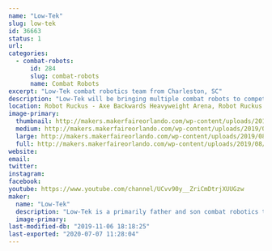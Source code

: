 ```yaml
---
name: "Low-Tek"
slug: low-tek
id: 36663
status: 1
url: 
categories:
  - combat-robots:
      id: 284
      slug: combat-robots
      name: Combat Robots
excerpt: "Low-Tek combat robotics team from Charleston, SC"
description: "Low-Tek will be bringing multiple combat robots to compete in the Robot Ruckus event at Orlando Maker Faire."
location: Robot Ruckus - Axe Backwards Heavyweight Arena, Robot Ruckus - Small Arena
image-primary:
  thumbnail: http://makers.makerfaireorlando.com/wp-content/uploads/2019/08/IMG_20181001_235709-150x150.jpg
  medium: http://makers.makerfaireorlando.com/wp-content/uploads/2019/08/IMG_20181001_235709-225x300.jpg
  large: http://makers.makerfaireorlando.com/wp-content/uploads/2019/08/IMG_20181001_235709-768x1024.jpg
  full: http://makers.makerfaireorlando.com/wp-content/uploads/2019/08/IMG_20181001_235709.jpg
website: 
email: 
twitter: 
instagram: 
facebook: 
youtube: https://www.youtube.com/channel/UCvv90y__ZriCmDtrjXUUGzw
maker:
  name: "Low-Tek"
  description: "Low-Tek is a primarily father and son combat robotics team from Charleston, SC. Initially discovering the hobby and competing with a heavyweight in the early 2000s, the interest was rekindled when insect-class bots were discovered in recent years. A beetleweight was built under the new team name, referencing the 'lo-tech' approach with no CAD or fancy machine shop tools being used in the construction."
  image-primary: 
last-modified-db: "2019-11-06 18:18:25"
last-exported: "2020-07-07 11:28:04"
---
```

